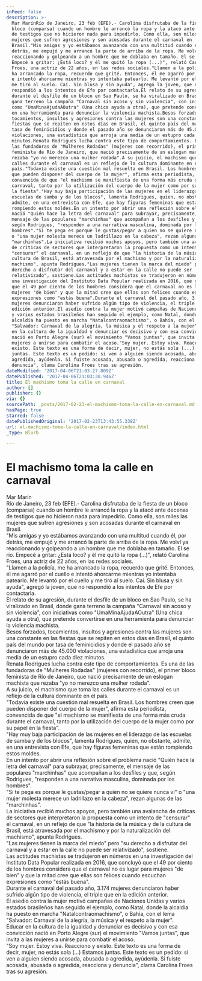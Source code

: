 ```yaml
---
inFeed: false
description: >-
  Mar MarínRío de Janeiro, 23 feb (EFE).- Carolina disfrutaba de la fiesta de un
  bloco (comparsa) cuando un hombre le arrancó la ropa y la atacó ante decenas
  de testigos que no hicieron nada para impedirlo. Como ella, son miles las
  mujeres que sufren agresiones y son acosadas durante el carnaval en
  Brasil."Mis amigas y yo estábamos avanzando con una multitud cuando él, por
  detrás, me empujó y me arrancó la parte de arriba de la ropa. Me volví ya
  reaccionando y golpeando a un hombre que me doblaba en tamaño. El se rio.
  Empecé a gritar: ¿Está loco? y él me quitó la ropa (...)", relató Carolina
  Froes, una actriz de 22 años, en las redes sociales."Llamen a la policía, me
  ha arrancado la ropa, recuerdo que grité. Entonces, él me agarró por el cuello
  e intentó ahorcarme mientras yo intentaba patearlo. Me levantó por el cuello y
  me tiró al suelo. Caí. Sin blusa y sin ayuda", agregó la joven, que no
  respondió a los intentos de Efe por contactarla.El relato de su agresión,
  durante el desfile de un bloco en Sao Paulo, se ha viralizado en Brasil, donde
  gana terreno la campaña "Carnaval sin acoso y sin violencia", con iniciativas
  como "UmaMinaAjudaAOutra" (Una chica ayuda a otra), que pretende convertirse
  en una herramienta para denunciar la violencia machista.Besos forzados,
  tocamientos, insultos y agresiones contra las mujeres son una constante en las
  fiestas que se repiten en estos días en Brasil, el quinto país del mundo por
  tasa de feminicidios y donde el pasado año se denunciaron más de 45.000
  violaciones, una estadística que arroja una media de un estupro cada diez
  minutos.Renata Rodrigues lucha contra este tipo de comportamientos. Es una de
  las fundadoras de "Mulheres Rodadas" (mujeres con recorrido), el primer bloco
  feminista de Río de Janeiro, que nació precisamente de un eslogan machista que
  rezaba "yo no merezco una mulher rodada".A su juicio, el machismo que toma las
  calles durante el carnaval es un reflejo de la cultura dominante en el
  país."Todavía existe una cuestión mal resuelta en Brasil. Los hombres creen
  que pueden disponer del cuerpo de la mujer", afirma esta periodista,
  convencida de que "el machismo se manifiesta de una forma más cruda durante el
  carnaval, tanto por la utilización del cuerpo de la mujer como por su papel en
  la fiesta"."Hay muy baja participación de las mujeres en el liderazgo de las
  escuelas de samba y de los blocos", lamenta Rodrigues, quien, no obstante,
  admite, en una entrevista con Efe, que hay figuras femeninas que están
  rompiendo estos moldes.En un intento por abrir una reflexión sobre el problema
  nació "Quién hace la letra del carnaval" para subrayar, precisamente, el
  mensaje de las populares "marchinhas" que acompañan a los desfiles y que,
  según Rodrigues, "responden a una narrativa masculina, dominada por los
  hombres"."Si te pega es porque le gustas/pegar a quien no se quiere nunca vi"
  o "una mujer molesta merece un ladrillazo en la cabeza", rezan algunas de las
  "marchinhas".La iniciativa recibió muchos apoyos, pero también una avalancha
  de críticas de sectores que interpretaron la propuesta como un intento de
  "censurar" el carnaval, en un reflejo de que "la historia de la música y de la
  cultura de Brasil, está atravesada por el machismo y por la naturalización del
  machismo", apunta Rodrigues."Las mujeres tienen la marca del miedo" pero "su
  derecho a disfrutar del carnaval y a estar en la calle no puede ser
  relativizado", sostiene.Las actitudes machistas se tradujeron en números en
  una investigación del Instituto Data Popular realizada en 2016, que concluyó
  que el 49 por ciento de los hombres considera que el carnaval no es lugar para
  mujeres "de bien" y que la mitad cree que ellas son felices cuando escuchan
  expresiones como "estás buena".Durante el carnaval del pasado año, 3.174
  mujeres denunciaron haber sufrido algún tipo de violencia, el triple que en la
  edición anterior.El asedio contra la mujer motivó campañas de Naciones Unidas
  y varios estados brasileños han seguido el ejemplo, como Natal, donde la
  alcaldía ha puesto en marcha "Natalcontraomachismo", o Bahía, con el lema
  "Salvador: Carnaval de la alegría, la música y el respeto a la mujer".Educar
  en la cultura de la igualdad y denunciar es decisivo y con esa convicción
  nació en Porto Alegre (sur) el movimiento "Vamos juntas", que invita a las
  mujeres a unirse para combatir el acoso."Soy mujer. Estoy viva. Reacciono y
  existo. Este texto es una forma de decir, mujer, no estás sola (...) Estamos
  juntas. Este texto es un pedido: si ven a alguien siendo acosada, abusada o
  agredida, ayúdenla. Si fuiste acosada, abusada o agredida, reacciona y
  denuncia", clama Carolina Froes tras su agresión.
dateModified: '2017-04-06T21:03:27.809Z'
datePublished: '2017-04-06T21:03:30.946Z'
title: El machismo toma la calle en carnaval
author: []
publisher: {}
via: {}
sourcePath: _posts/2017-02-23-el-machismo-toma-la-calle-en-carnaval.md
hasPage: true
starred: false
datePublishedOriginal: '2017-02-23T13:43:55.338Z'
url: el-machismo-toma-la-calle-en-carnaval/index.html
_type: Blurb

---
```

# El machismo toma la calle en carnaval

Mar Marín  
Río de Janeiro, 23 feb (EFE).- Carolina disfrutaba de la fiesta de un bloco (comparsa) cuando un hombre le arrancó la ropa y la atacó ante decenas de testigos que no hicieron nada para impedirlo. Como ella, son miles las mujeres que sufren agresiones y son acosadas durante el carnaval en Brasil.  
"Mis amigas y yo estábamos avanzando con una multitud cuando él, por detrás, me empujó y me arrancó la parte de arriba de la ropa. Me volví ya reaccionando y golpeando a un hombre que me doblaba en tamaño. El se rio. Empecé a gritar: ¿Está loco? y él me quitó la ropa (...)", relató Carolina Froes, una actriz de 22 años, en las redes sociales.  
"Llamen a la policía, me ha arrancado la ropa, recuerdo que grité. Entonces, él me agarró por el cuello e intentó ahorcarme mientras yo intentaba patearlo. Me levantó por el cuello y me tiró al suelo. Caí. Sin blusa y sin ayuda", agregó la joven, que no respondió a los intentos de Efe por contactarla.  
El relato de su agresión, durante el desfile de un bloco en Sao Paulo, se ha viralizado en Brasil, donde gana terreno la campaña "Carnaval sin acoso y sin violencia", con iniciativas como "UmaMinaAjudaAOutra" (Una chica ayuda a otra), que pretende convertirse en una herramienta para denunciar la violencia machista.  
Besos forzados, tocamientos, insultos y agresiones contra las mujeres son una constante en las fiestas que se repiten en estos días en Brasil, el quinto país del mundo por tasa de feminicidios y donde el pasado año se denunciaron más de 45.000 violaciones, una estadística que arroja una media de un estupro cada diez minutos.  
Renata Rodrigues lucha contra este tipo de comportamientos. Es una de las fundadoras de "Mulheres Rodadas" (mujeres con recorrido), el primer bloco feminista de Río de Janeiro, que nació precisamente de un eslogan machista que rezaba "yo no merezco una mulher rodada".  
A su juicio, el machismo que toma las calles durante el carnaval es un reflejo de la cultura dominante en el país.  
"Todavía existe una cuestión mal resuelta en Brasil. Los hombres creen que pueden disponer del cuerpo de la mujer", afirma esta periodista, convencida de que "el machismo se manifiesta de una forma más cruda durante el carnaval, tanto por la utilización del cuerpo de la mujer como por su papel en la fiesta".  
"Hay muy baja participación de las mujeres en el liderazgo de las escuelas de samba y de los blocos", lamenta Rodrigues, quien, no obstante, admite, en una entrevista con Efe, que hay figuras femeninas que están rompiendo estos moldes.  
En un intento por abrir una reflexión sobre el problema nació "Quién hace la letra del carnaval" para subrayar, precisamente, el mensaje de las populares "marchinhas" que acompañan a los desfiles y que, según Rodrigues, "responden a una narrativa masculina, dominada por los hombres".  
"Si te pega es porque le gustas/pegar a quien no se quiere nunca vi" o "una mujer molesta merece un ladrillazo en la cabeza", rezan algunas de las "marchinhas".  
La iniciativa recibió muchos apoyos, pero también una avalancha de críticas de sectores que interpretaron la propuesta como un intento de "censurar" el carnaval, en un reflejo de que "la historia de la música y de la cultura de Brasil, está atravesada por el machismo y por la naturalización del machismo", apunta Rodrigues.  
"Las mujeres tienen la marca del miedo" pero "su derecho a disfrutar del carnaval y a estar en la calle no puede ser relativizado", sostiene.  
Las actitudes machistas se tradujeron en números en una investigación del Instituto Data Popular realizada en 2016, que concluyó que el 49 por ciento de los hombres considera que el carnaval no es lugar para mujeres "de bien" y que la mitad cree que ellas son felices cuando escuchan expresiones como "estás buena".  
Durante el carnaval del pasado año, 3.174 mujeres denunciaron haber sufrido algún tipo de violencia, el triple que en la edición anterior.  
El asedio contra la mujer motivó campañas de Naciones Unidas y varios estados brasileños han seguido el ejemplo, como Natal, donde la alcaldía ha puesto en marcha "Natalcontraomachismo", o Bahía, con el lema "Salvador: Carnaval de la alegría, la música y el respeto a la mujer".  
Educar en la cultura de la igualdad y denunciar es decisivo y con esa convicción nació en Porto Alegre (sur) el movimiento "Vamos juntas", que invita a las mujeres a unirse para combatir el acoso.  
"Soy mujer. Estoy viva. Reacciono y existo. Este texto es una forma de decir, mujer, no estás sola (...) Estamos juntas. Este texto es un pedido: si ven a alguien siendo acosada, abusada o agredida, ayúdenla. Si fuiste acosada, abusada o agredida, reacciona y denuncia", clama Carolina Froes tras su agresión.